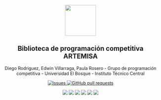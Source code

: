 


<p align="center">
 <img width="100px" src="https://www.iconsdb.com/icons/preview/royal-blue/code-xxl.png" align="center"  />
 <h2 align="center">Biblioteca de programación competitiva ARTEMISA </h2>
 <p align="center">Diego Rodriguez, Edwin Villarraga, Paula Rosero - Grupo de programación competitiva - Universidad El Bosque - Instituto Técnico Central</p>
</p>
  <p align="center">
    <a href="https://github.com/roca12/ArtemisaAngular/issues">
      <img alt="Issues" src="https://img.shields.io/github/issues/roca12/ArtemisaAngular" />
    </a>
    <a href="https://github.com/roca12/ArtemisaAngular/pulls">
      <img alt="GitHub pull requests" src="https://img.shields.io/github/issues-pr/roca12/ArtemisaAngular?color=0088ff" />
    </a>
    <br />
  </p>
   <p align="center">
      <img  src="https://img.shields.io/github/languages/count/roca12/ArtemisaAngular?color=yellow" />
      <img  src="https://img.shields.io/github/repo-size/roca12/ArtemisaAngular?color=important" />
      <img  src="https://img.shields.io/github/last-commit/roca12/ArtemisaAngular">
      <img  src="https://img.shields.io/github/contributors/roca12/ArtemisaAngular?color=blueviolet" />
      <img  src="https://img.shields.io/website?down_color=red&down_message=offline%2Fuploading&up_color=green&up_message=online&url=https%3A%2F%2Fbiblioteca-artemisa.netlify.app" />
      <img  src="https://img.shields.io/github/commit-activity/y/roca12/ArtemisaAngular" />
  </p>
</p>
